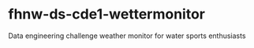 # fhnw-ds-cde1-wettermonitor
Data engineering challenge weather monitor for water sports enthusiasts
